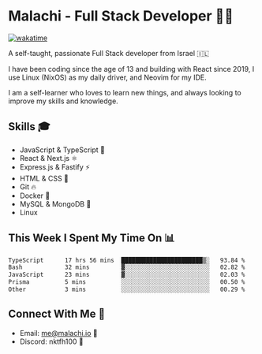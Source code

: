 # Malachi - Full Stack Developer 🚀🔥
[![wakatime](https://wakatime.com/badge/user/112ec769-e669-4b78-a46f-cf4343930741.svg)](https://wakatime.com/@112ec769-e669-4b78-a46f-cf4343930741)

A self-taught, passionate Full Stack developer from Israel 🇮🇱

I have been coding since the age of 13 and building with React since 2019, I use Linux (NixOS) as my daily driver, and Neovim for my IDE.

I am a self-learner who loves to learn new things, and always looking to improve my skills and knowledge.

## Skills 🎓
- JavaScript & TypeScript 💎
- React & Next.js ⚛️
- Express.js & Fastify ⚡️
- HTML & CSS 🎨
- Git 🔥
- Docker 🐳
- MySQL & MongoDB 💾
- Linux

## This Week I Spent My Time On 📊
<!--START_SECTION:waka-->

```txt
TypeScript      17 hrs 56 mins  ███████████████████████▒░   93.84 %
Bash            32 mins         ▓░░░░░░░░░░░░░░░░░░░░░░░░   02.82 %
JavaScript      23 mins         ▓░░░░░░░░░░░░░░░░░░░░░░░░   02.03 %
Prisma          5 mins          ░░░░░░░░░░░░░░░░░░░░░░░░░   00.50 %
Other           3 mins          ░░░░░░░░░░░░░░░░░░░░░░░░░   00.29 %
```

<!--END_SECTION:waka-->


## Connect With Me 📱
- Email: me@malachi.io 📧
- Discord: nktfh100 👾

